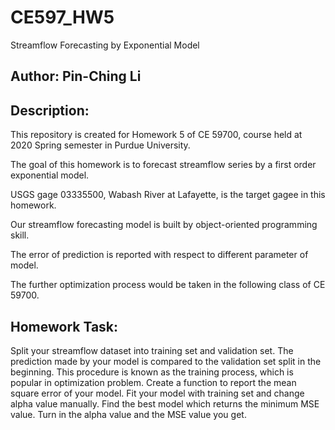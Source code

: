 # CE597_HW5
 Streamflow Forecasting by Exponential Model
## Author: Pin-Ching Li
## Description:
This repository is created for Homework 5 of CE 59700, course held at 2020 Spring semester in Purdue University.

The goal of this homework is to forecast streamflow series by a first order exponential model.

USGS gage 03335500, Wabash River at Lafayette, is the target gagee in this homework.

Our streamflow forecasting model is built by object-oriented programming skill.

The error of prediction is reported with respect to different parameter of model.

The further optimization process would be taken in the following class of CE 59700.

## Homework Task:
Split your streamflow dataset into training set and validation set. The prediction made by your model is compared to the validation set 
split in the beginning. This procedure is known as the training process, which is popular in optimization problem. Create a function to 
report the mean square error of your model. Fit your model with training set and change alpha value manually. Find the best model which returns the minimum MSE value. Turn in the alpha value and the MSE value you get.
